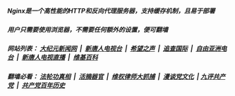 ##### Nginx是一个高性能的HTTP和反向代理服务器，支持缓存机制，且易于部署

##### 用户只需要使用浏览器，不需要任何额外的设置，便可翻墙

##### 网站列表： [大纪元新闻网](http://134.209.56.161:10080/) &nbsp;|&nbsp; [新唐人电视台](http://134.209.56.161:8000/) &nbsp;|&nbsp; [希望之声](http://134.209.56.161:8200/) &nbsp;|&nbsp; [追查国际](http://134.209.56.161:10010/) &nbsp;|&nbsp; [自由亚洲电台](http://134.209.56.161:9800/) &nbsp;|&nbsp; [新唐人电视直播](http://134.209.56.161/) &nbsp;|&nbsp; [维基百科](http://134.209.56.161:8100/) 

##### 翻墙必看： [法轮功真相](http://134.209.56.161:10000/videos/truth.html) &nbsp;|&nbsp; [活摘器官](http://134.209.56.161:10000/videos/res/Organs/) &nbsp;|&nbsp; [维权律师大抓捕](http://134.209.56.161:10000/videos/709/) &nbsp;|&nbsp; [漫谈党文化](http://134.209.56.161:10000/videos/ccp.html) &nbsp;| [九评共产党](http://134.209.56.161:10000/videos/jiuping/) &nbsp;|&nbsp; [共产党百年历史](http://134.209.56.161:10000/videos/ccp.html)


